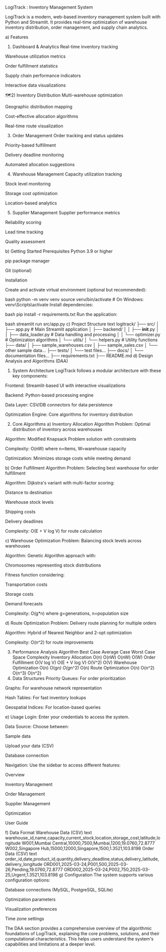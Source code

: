 LogiTrack : Inventory Management System

LogiTrack is a modern, web-based inventory management system built with Python and Streamlit. It provides real-time optimization of warehouse inventory distribution, order management, and supply chain analytics.

a) Features
1) Dashboard & Analytics
Real-time inventory tracking

Warehouse utilization metrics

Order fulfillment statistics

Supply chain performance indicators

Interactive data visualizations

🗺2) Inventory Distribution
Multi-warehouse optimization

Geographic distribution mapping

Cost-effective allocation algorithms

Real-time route visualization

3) Order Management
Order tracking and status updates

Priority-based fulfillment

Delivery deadline monitoring

Automated allocation suggestions

4) Warehouse Management
Capacity utilization tracking

Stock level monitoring

Storage cost optimization

Location-based analytics

5) Supplier Management
Supplier performance metrics

Reliability scoring

Lead time tracking

Quality assessment

b) Getting Started
Prerequisites
Python 3.9 or higher

pip package manager

Git (optional)

Installation

Create and activate virtual environment (optional but recommended):

bash
python -m venv venv
source venv/bin/activate  # On Windows: venv\Scripts\activate
Install dependencies:

bash
pip install -r requirements.txt
Run the application:

bash
streamlit run src/app.py
c) Project Structure
text
logitrack/
├── src/
│   ├── app.py              # Main Streamlit application
│   ├── backend/
│   │   ├── __init__.py
│   │   ├── data_loader.py  # Data handling and processing
│   │   └── optimizer.py    # Optimization algorithms
│   └── utils/
│       └── helpers.py      # Utility functions
├── data/
│   ├── sample_warehouses.csv
│   ├── sample_sales.csv
│   └── other sample data...
├── tests/
│   └── test files...
├── docs/
│   └── documentation files...
├── requirements.txt
├── README.md
d) Design Analysis and Algorithms (DAA)
1) System Architecture
LogiTrack follows a modular architecture with these key components:

Frontend: Streamlit-based UI with interactive visualizations

Backend: Python-based processing engine

Data Layer: CSV/DB connectors for data persistence

Optimization Engine: Core algorithms for inventory distribution

2) Core Algorithms
a) Inventory Allocation Algorithm
Problem: Optimal distribution of inventory across warehouses

Algorithm: Modified Knapsack Problem solution with constraints

Complexity: O(nW) where n=items, W=warehouse capacity

Optimization: Minimizes storage costs while meeting demand

b) Order Fulfillment Algorithm
Problem: Selecting best warehouse for order fulfillment

Algorithm: Dijkstra's variant with multi-factor scoring:

Distance to destination

Warehouse stock levels

Shipping costs

Delivery deadlines

Complexity: O(E + V log V) for route calculation

c) Warehouse Optimization
Problem: Balancing stock levels across warehouses

Algorithm: Genetic Algorithm approach with:

Chromosomes representing stock distributions

Fitness function considering:

Transportation costs

Storage costs

Demand forecasts

Complexity: O(g*n) where g=generations, n=population size

d) Route Optimization
Problem: Delivery route planning for multiple orders

Algorithm: Hybrid of Nearest Neighbor and 2-opt optimization

Complexity: O(n^2) for route improvements

3) Performance Analysis
Algorithm	Best Case	Average Case	Worst Case	Space Complexity
Inventory Allocation	O(n)	O(nW)	O(nW)	O(W)
Order Fulfillment	O(V log V)	O(E + V log V)	O(V^2)	O(V)
Warehouse Optimization	O(n)	O(g*n)	O(g*n^2)	O(n)
Route Optimization	O(n)	O(n^2)	O(n^3)	O(n^2)
4) Data Structures
Priority Queues: For order prioritization

Graphs: For warehouse network representation

Hash Tables: For fast inventory lookups

Geospatial Indices: For location-based queries

e) Usage
Login: Enter your credentials to access the system.

Data Source: Choose between:

Sample data

Upload your data (CSV)

Database connection

Navigation: Use the sidebar to access different features:

Overview

Inventory Management

Order Management

Supplier Management

Optimization

User Guide

f) Data Format
Warehouse Data (CSV)
text
warehouse_id,name,capacity,current_stock,location,storage_cost,latitude,longitude
W001,Mumbai Central,10000,7500,Mumbai,1200,19.0760,72.8777
W002,Singapore Hub,15000,12000,Singapore,1500,1.3521,103.8198
Order Data (CSV)
text
order_id,date,product_id,quantity,delivery_deadline,status,delivery_latitude,delivery_longitude
ORD001,2025-03-24,P001,500,2025-03-26,Pending,19.0760,72.8777
ORD002,2025-03-24,P002,750,2025-03-25,Urgent,1.3521,103.8198
g) Configuration
The system supports various configuration options:

Database connections (MySQL, PostgreSQL, SQLite)

Optimization parameters

Visualization preferences

Time zone settings

The DAA section provides a comprehensive overview of the algorithmic foundations of LogiTrack, explaining the core problems, solutions, and their computational characteristics. This helps users understand the system's capabilities and limitations at a deeper level.
